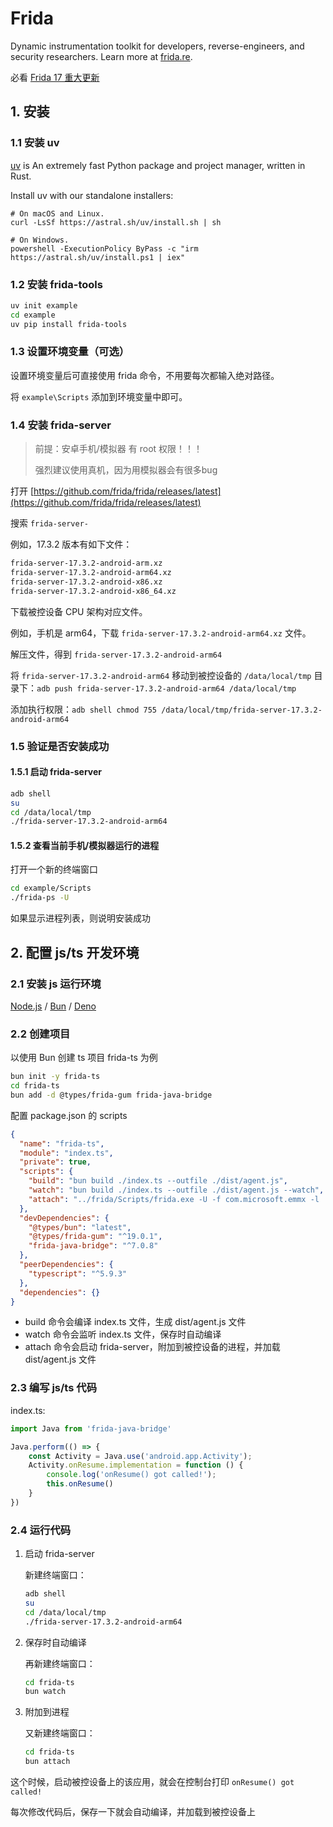 # Frida

Dynamic instrumentation toolkit for developers, reverse-engineers, and security researchers. Learn more at [frida.re](https://frida.re/).

必看 [Frida 17 重大更新](https://frida.re/news/2025/05/17/frida-17-0-0-released/)

## 1. 安装

### 1.1 安装 uv

[uv](https://github.com/astral-sh/uv) is An extremely fast Python package and project manager, written in Rust.

Install uv with our standalone installers:

```shell
# On macOS and Linux.
curl -LsSf https://astral.sh/uv/install.sh | sh
```

```shell
# On Windows.
powershell -ExecutionPolicy ByPass -c "irm https://astral.sh/uv/install.ps1 | iex"
```

### 1.2 安装 frida-tools

```bash
uv init example
cd example
uv pip install frida-tools
```

### 1.3 设置环境变量（可选）

设置环境变量后可直接使用 frida 命令，不用要每次都输入绝对路径。

将 `example\Scripts` 添加到环境变量中即可。

### 1.4 安装 frida-server

> 前提：安卓手机/模拟器 有 root 权限！！！
>
> 强烈建议使用真机，因为用模拟器会有很多bug

打开 [https://github.com/frida/frida/releases/latest](https://github.com/frida/frida/releases/latest)

搜索 `frida-server-`

例如，17.3.2 版本有如下文件：

```txt
frida-server-17.3.2-android-arm.xz
frida-server-17.3.2-android-arm64.xz
frida-server-17.3.2-android-x86.xz
frida-server-17.3.2-android-x86_64.xz
```

下载被控设备 CPU 架构对应文件。

例如，手机是 arm64，下载 `frida-server-17.3.2-android-arm64.xz` 文件。

解压文件，得到 `frida-server-17.3.2-android-arm64`

将 `frida-server-17.3.2-android-arm64` 移动到被控设备的 `/data/local/tmp` 目录下：`adb push frida-server-17.3.2-android-arm64 /data/local/tmp`

添加执行权限：`adb shell chmod 755 /data/local/tmp/frida-server-17.3.2-android-arm64`

### 1.5 验证是否安装成功

#### 1.5.1 启动 frida-server

```bash
adb shell
su
cd /data/local/tmp
./frida-server-17.3.2-android-arm64
```

#### 1.5.2 查看当前手机/模拟器运行的进程

打开一个新的终端窗口

```bash
cd example/Scripts
./frida-ps -U
```

如果显示进程列表，则说明安装成功

## 2. 配置 js/ts 开发环境

### 2.1 安装 js 运行环境

[Node.js](https://nodejs.org/) / [Bun](https://bun.sh/) / [Deno](https://deno.com/)

### 2.2 创建项目

以使用 Bun 创建 ts 项目 frida-ts 为例

```bash
bun init -y frida-ts
cd frida-ts
bun add -d @types/frida-gum frida-java-bridge
```

配置 package.json 的 scripts

```json
{
  "name": "frida-ts",
  "module": "index.ts",
  "private": true,
  "scripts": {
    "build": "bun build ./index.ts --outfile ./dist/agent.js",
    "watch": "bun build ./index.ts --outfile ./dist/agent.js --watch",
    "attach": "../frida/Scripts/frida.exe -U -f com.microsoft.emmx -l ./dist/agent.js"
  },
  "devDependencies": {
    "@types/bun": "latest",
    "@types/frida-gum": "^19.0.1",
    "frida-java-bridge": "^7.0.8"
  },
  "peerDependencies": {
    "typescript": "^5.9.3"
  },
  "dependencies": {}
}
```

- build 命令会编译 index.ts 文件，生成 dist/agent.js 文件
- watch 命令会监听 index.ts 文件，保存时自动编译
- attach 命令会启动 frida-server，附加到被控设备的进程，并加载 dist/agent.js 文件

### 2.3 编写 js/ts 代码

index.ts:

```ts
import Java from 'frida-java-bridge'

Java.perform(() => {
    const Activity = Java.use('android.app.Activity');
    Activity.onResume.implementation = function () {
        console.log('onResume() got called!');
        this.onResume()
    }
})
```

### 2.4 运行代码

1. 启动 frida-server

    新建终端窗口：

    ```bash
    adb shell
    su
    cd /data/local/tmp
    ./frida-server-17.3.2-android-arm64
    ```

2. 保存时自动编译

    再新建终端窗口：

    ```bash
    cd frida-ts
    bun watch
    ```

3. 附加到进程

    又新建终端窗口：

    ```bash
    cd frida-ts
    bun attach
    ```

这个时候，启动被控设备上的该应用，就会在控制台打印 `onResume() got called!`

每次修改代码后，保存一下就会自动编译，并加载到被控设备上

